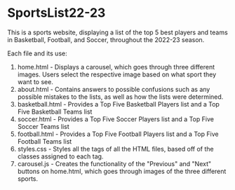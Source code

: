 # SportsList22-23
This is a sports website, displaying a list of the top 5 best players and teams in Basketball, Football, and Soccer, throughout the 2022-23 season.

Each file and its use:
1) home.html - Displays a carousel, which goes through three different images. Users select the respective image based on what sport they want to see.
2) about.html - Contains answers to possible confusions such as any possible mistakes to the lists, as well as how the lists were determined.
3) basketball.html - Provides a Top Five Basketball Players list and a Top Five Basketball Teams list
4) soccer.html - Provides a Top Five Soccer Players list and a Top Five Soccer Teams list
5) football.html - Provides a Top Five Football Players list and a Top Five Football Teams list
6) styles.css - Styles all the tags of all the HTML files, based off of the classes assigned to each tag.
7) carousel.js - Creates the functionality of the "Previous" and "Next" buttons on home.html, which goes through images of the three different sports.
